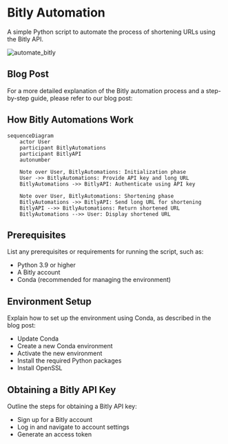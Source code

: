# Bitly Automation
A simple Python script to automate the process of shortening URLs using the Bitly API.

![automate_bitly](https://user-images.githubusercontent.com/37108394/236059422-02bb1409-72ae-4566-ac63-a3c89e2a7791.png)

## Blog Post
For a more detailed explanation of the Bitly automation process and a step-by-step guide, please refer to our blog post:

## How Bitly Automations Work

```mermaid
sequenceDiagram
    actor User
    participant BitlyAutomations
    participant BitlyAPI
    autonumber

    Note over User, BitlyAutomations: Initialization phase
    User ->> BitlyAutomations: Provide API key and long URL
    BitlyAutomations ->> BitlyAPI: Authenticate using API key

    Note over User, BitlyAutomations: Shortening phase
    BitlyAutomations ->> BitlyAPI: Send long URL for shortening
    BitlyAPI -->> BitlyAutomations: Return shortened URL
    BitlyAutomations -->> User: Display shortened URL

```

## Prerequisites
List any prerequisites or requirements for running the script, such as:

- Python 3.9 or higher
- A Bitly account
- Conda (recommended for managing the environment)

## Environment Setup
Explain how to set up the environment using Conda, as described in the blog post:

- Update Conda
- Create a new Conda environment
- Activate the new environment
- Install the required Python packages
- Install OpenSSL

## Obtaining a Bitly API Key
Outline the steps for obtaining a Bitly API key:

- Sign up for a Bitly account
- Log in and navigate to account settings
- Generate an access token
